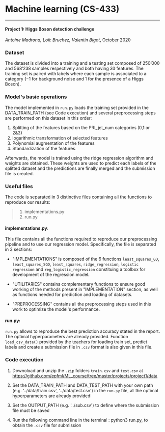 # Machine learning (CS-433)

_____________________________________________________________________

#### Project 1: Higgs Boson detection challenge

_Antoine Madrona, Loïc Bruchez, Valentin Bigot_, October 2020

### Dataset

The  dataset is divided into a training and a testing set composed of 250’000 and 568’238 samples respectively and both having 30 features. The training set is paired with labels where each sample is associated to a category (−1 for  background  noise  and 1 for the presence of a Higgs Boson).

### Model's basic operations

The model implemented in `run.py` loads the training set provided in the DATA_TRAIN_PATH (see Code execution) and several preprocessing steps are performed on this dataset in this order: 
1. Splitting of the features based on the PRI_jet_num categories (0,1 or 2&3) 
2. logarithmic transformation of selected features 
3. Polynomial augmentation of the features 
4. Standardization of the features. 
    
Afterwards, the model is trained using the ridge regression algorithm and weights are obtained. These weights are used to predict each labels of the splitted dataset and the predictions are finally merged and the submission file is created.

### Useful files

The code is separated in 3 distinctive files containing all the functions to reproduce our results:

>1. implementations.py
>2. run.py


#### implementations.py:

This file contains all the functions required to reproduce our preprocessing pipeline and to use our regression model. Specifically, the file is separated in 3 sections:

- "IMPLEMENTATIONS" is composed of the 6 functions `least_squares_GD`, `least_squares_SGD`, `least_squares`, `ridge_regression`, `logistic regression` and `reg_logistic_regression` constituing a toolbox for development of the regression model.

- "UTILITARIES" contains complementary functions to ensure good working of the methods present in "IMPLEMENTATION" section, as well as functions needed for prediction and loading of datasets.

- "PREPROCESSING" contains all the preprocessing steps used in this work to optimize the model's performance.


#### run.py:

`run.py` allows to reproduce the best prediction accuracy stated in the report. The optimal hyperparameters are already provided. Function `load_csv_data()` provided by the teachers for loading train set, predict labels and create a submission file in `.csv` format is also given in this file.


### Code execution

1) Downoload and unzip the `.zip` folders `train.csv` and `test.csv` at https://github.com/epfml/ML_course/tree/master/projects/project1/data

2) Set the DATA_TRAIN_PATH and DATA_TEST_PATH with your own path (e.g. '../data/train.csv', '../data/test.csv') in the `run.py` file, all the optimal hyperparameters are already provided

3) Set the OUTPUT_PATH (e.g. '../sub.csv') to define where the submission file must be saved

3) Run the following command line in the terminal : python3 run.py, to obtain the `.csv` file for submission
